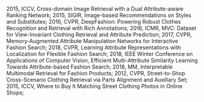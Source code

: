 2015, ICCV, Cross-domain Image Retrieval with a Dual Attribute-aware Ranking Network;
2015, SIGIR, Image-based Recommendations on Styles and Substitutes;
2016, CVPR, DeepFashion: Powering Robust Clothes Recognition and Retrieval with Rich Annotations;
2016, ICMR, MVC: Dataset for View-Invariant Clothing Retrieval and Attribute Prediction;
2017, CVPR, Memory-Augmented Attribute Manipulation Networks for Interactive Fashion Search;
2018, CVPR, Learning Attribute Representations with Localization for Flexible Fashion Search;
2018, IEEE Winter Conference on Applications of Computer Vision, Efficient Multi-Attribute Similarity Learning Towards Attribute-based Fashion Search;
2018, MM, Interpretable Multimodal Retrieval for Fashion Products;
2012, CVPR, Street-to-Shop Cross-Scenario Clothing Retrieval via Parts Alignment and Auxiliary Set;
2015, ICCV, Where to Buy It Matching Street Clothing Photos in Online Shops;
